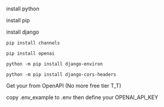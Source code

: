 install python

install pip

install django

`pip install channels`

`pip install openai`

`python -m pip install django-environ`

`python -m pip install django-cors-headers`

Get your from OpenAPI (No more free tier T_T)

copy .env_example to .env then define your OPENAI_API_KEY
